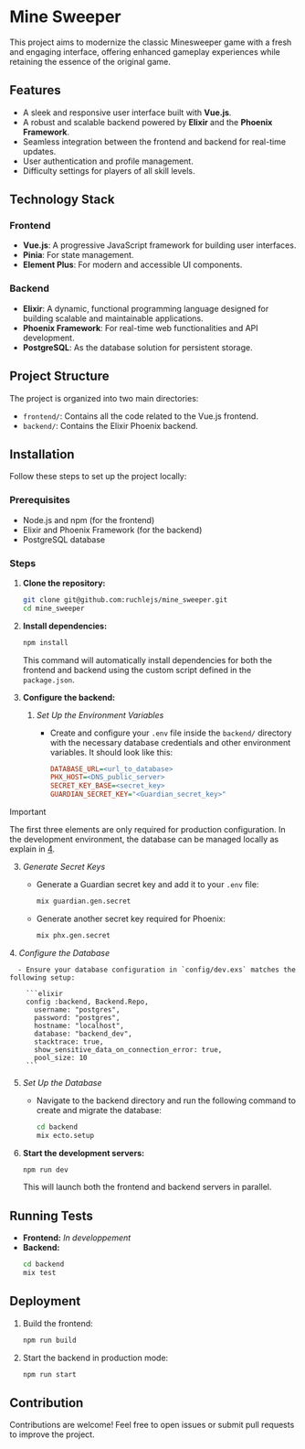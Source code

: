 # Mine Sweeper

This project aims to modernize the classic Minesweeper game with a fresh and engaging interface, offering enhanced gameplay experiences while retaining the essence of the original game.

## Features

- A sleek and responsive user interface built with **Vue.js**.
- A robust and scalable backend powered by **Elixir** and the **Phoenix Framework**.
- Seamless integration between the frontend and backend for real-time updates.
- User authentication and profile management.
- Difficulty settings for players of all skill levels.

## Technology Stack

### Frontend

- **Vue.js**: A progressive JavaScript framework for building user interfaces.
- **Pinia**: For state management.
- **Element Plus**: For modern and accessible UI components.

### Backend

- **Elixir**: A dynamic, functional programming language designed for building scalable and maintainable applications.
- **Phoenix Framework**: For real-time web functionalities and API development.
- **PostgreSQL**: As the database solution for persistent storage.

## Project Structure

The project is organized into two main directories:

- `frontend/`: Contains all the code related to the Vue.js frontend.
- `backend/`: Contains the Elixir Phoenix backend.

## Installation

Follow these steps to set up the project locally:

### Prerequisites

- Node.js and npm (for the frontend)
- Elixir and Phoenix Framework (for the backend)
- PostgreSQL database

### Steps

1. **Clone the repository:**

   ```bash
   git clone git@github.com:ruchlejs/mine_sweeper.git
   cd mine_sweeper
   ```

2. **Install dependencies:**

   ```bash
   npm install
   ```

   This command will automatically install dependencies for both the frontend and backend using the custom script defined in the `package.json`.

3. **Configure the backend:**

   1. _Set Up the Environment Variables_

      - Create and configure your `.env` file inside the `backend/` directory with the necessary database credentials and other environment variables. It should look like this:

        ```ini
        DATABASE_URL=<url_to_database>
        PHX_HOST=<DNS_public_server>
        SECRET_KEY_BASE=<secret_key>
        GUARDIAN_SECRET_KEY="<Guardian_secret_key>"
        ```
> [!IMPORTANT]  
> The first three elements are only required for production configuration. In the development environment, the database can be managed locally as explain in [4](#db).

   3. _Generate Secret Keys_

      - Generate a Guardian secret key and add it to your `.env` file:
        ```bash
        mix guardian.gen.secret
        ```
      - Generate another secret key required for Phoenix:
        ```bash
        mix phx.gen.secret
        ```
<a id="db"></a>
   4. _Configure the Database_

      - Ensure your database configuration in `config/dev.exs` matches the following setup:

        ```elixir
        config :backend, Backend.Repo,
          username: "postgres",
          password: "postgres",
          hostname: "localhost",
          database: "backend_dev",
          stacktrace: true,
          show_sensitive_data_on_connection_error: true,
          pool_size: 10
        ```

   5. _Set Up the Database_
      - Navigate to the backend directory and run the following command to create and migrate the database:
        ```bash
        cd backend
        mix ecto.setup
        ```

4. **Start the development servers:**
   ```bash
   npm run dev
   ```
   This will launch both the frontend and backend servers in parallel.

## Running Tests

- **Frontend:**
  <!-- ```bash
  npm run test --prefix frontend
  ``` -->
  _In developpement_
- **Backend:**
  ```bash
  cd backend
  mix test
  ```

## Deployment

1. Build the frontend:
   ```bash
   npm run build
   ```
2. Start the backend in production mode:
   ```bash
   npm run start
   ```

## Contribution

Contributions are welcome! Feel free to open issues or submit pull requests to improve the project.
